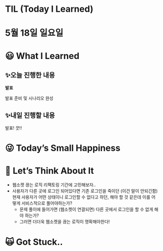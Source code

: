 # TIL (Today I Learned)

# 5월 18일 일요일

# 😃 What I Learned

## ✨오늘 진행한 내용

**발표**

발표 준비 및 시나리오 완성

## ✨내일 진행할 내용

발표! 끗!!

# 😜 Today’s Small Happiness

# 🧐 Let’s Think About It

- 웹소켓 끊는 로직 리팩토링 기간에 고민해보자..
- 사용자가 다른 곳에 로그인 되어있다면 기존 로그인을 죽이던 (이건 말이 안되긴함) 현재 사용자가 어떤 상태이니 로그인할 수 없다고 하던, 해야 할 것 같은데 이를 어떻게 서비스적으로 풀어야하는가?
    - 문제 풀이에 들어가면 (웹소켓이 연결되면) 다른 곳에서 로그인을 할 수 없게 해야 하는가?
    - 그러면 더더욱 웹소켓을 끊는 로직이 명확해야한다!

# 🙀 Got Stuck..